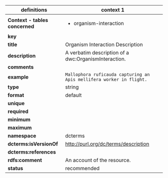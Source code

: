 

| definitions | context 1 |
|-|-|
| **Context - tables concerned** | <ul><li>organism-interaction</li></ul> |
| **key** |  |
| **title** | Organism Interaction Description |
| **description** | A verbatim description of a dwc:OrganismInteraction. |
| **comments** |  |
| **example** | `Mallophora ruficauda capturing an Apis mellifera worker in flight.` |
| **type** | string |
| **format** | default |
| **unique** |  |
| **required** |  |
| **minimum** |  |
| **maximum** |  |
| **namespace** | dcterms |
| **dcterms:isVersionOf** | http://purl.org/dc/terms/description |
| **dcterms:references** |  |
| **rdfs:comment** | An account of the resource. |
| **status** | recommended |
